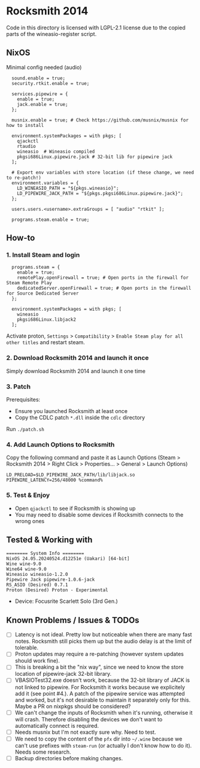 # Rocksmith 2014

Code in this directory is licensed with LGPL-2.1 license due to the copied parts of the wineasio-register script.

## NixOS
Minimal config needed (audio)

```
  sound.enable = true;
  security.rtkit.enable = true;

  services.pipewire = {
    enable = true;
    jack.enable = true; 
  };

  musnix.enable = true; # Check https://github.com/musnix/musnix for how to install

  environment.systemPackages = with pkgs; [
    qjackctl
    rtaudio 
    wineasio  # Wineasio compiled
    pkgsi686Linux.pipewire.jack # 32-bit lib for pipewire jack
  ];

  # Export env variables with store location (if these change, we need to re-patch!)
  environment.variables = {
    LD_WINEASIO_PATH = "${pkgs.wineasio}";
    LD_PIPEWIRE_JACK_PATH = "${pkgs.pkgsi686Linux.pipewire.jack}";
  };

  users.users.<username>.extraGroups = [ "audio" "rtkit" ];

  programs.steam.enable = true; 

```

## How-to

### 1. Install Steam and login
```
  programs.steam = {
    enable = true;
    remotePlay.openFirewall = true; # Open ports in the firewall for Steam Remote Play
    dedicatedServer.openFirewall = true; # Open ports in the firewall for Source Dedicated Server
  };

  environment.systemPackages = with pkgs; [
    wineasio
    pkgsi686Linux.libjack2
  ];
```

Activate proton, `Settings` > `Compatibility` > `Enable Steam play for all other titles` and restart steam.


### 2. Download Rocksmith 2014 and launch it once
Simply download Rocksmith 2014 and launch it one time

### 3. Patch
Prerequisites:
- Ensure you launched Rocksmith at least once
- Copy the CDLC patch `*.dll` inside the `cdlc` directory


Run `./patch.sh` 

### 4. Add Launch Options to Rocksmith
Copy the following command and paste it as Launch Options (Steam > Rocksmith 2014 > Right Click > Properties... > General > Launch Options)

``` 
LD_PRELOAD=$LD_PIPEWIRE_JACK_PATH/lib/libjack.so PIPEWIRE_LATENCY=256/48000 %command%
```

### 5. Test & Enjoy
- Open `qjackctl` to see if Rocksmith is showing up
- You may need to disable some devices if Rocksmith connects to the wrong ones 

## Tested & Working with
```
======== System Info ========
NixOS 24.05.20240524.d12251e (Uakari) [64-bit]
Wine wine-9.0
Wine64 wine-9.0
Wineasio wineasio-1.2.0
Pipewire Jack pipewire-1.0.6-jack
RS_ASIO (Desired) 0.7.1
Proton (Desired) Proton - Experimental
```
- Device: Focusrite Scarlett Solo (3rd Gen.)


## Known Problems / Issues & TODOs
- [ ] Latency is not ideal. Pretty low but noticeable when there are many fast notes. Rocksmith still picks them up but the audio delay is at the limit of tolerable.
- [ ] Proton updates may require a re-patching (however system updates should work fine).
- [ ] This is breaking a bit the "nix way", since we need to know the store location of pipewire-jack 32-bit library.
- [ ] VBASIOTest32.exe doesn't work, because the 32-bit library of JACK is not linked to pipewire. For Rocksmith it works because we explicitely add it (see point #4.). A patch of the pipewire service was attempted and worked, but it's not desirable to maintain it separately only for this. Maybe a PR on nixpkgs should be considered?
- [ ] We can't change the inputs of Rocksmith when it's running, otherwise it will crash. Therefore disabling the devices we don't want to automatically connect is required.
- [ ] Needs musnix but I'm not exactly sure why. Need to test.
- [ ] We need to copy the content of the `pfx` dir into `~/.wine` because we can't use prefixes with `steam-run` (or actually I don't know how to do it). Needs some research.
- [ ] Backup directories before making changes.
